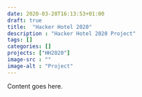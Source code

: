```yaml
---
date: 2020-03-28T16:13:53+01:00
draft: true
title:  "Hacker Hotel 2020"
description : "Hacker Hotel 2020 Project"
tags: []
categories: []
projects: ["HH2020"]
image-src : ""
image-alt : "Project"
---
```


Content goes here.
